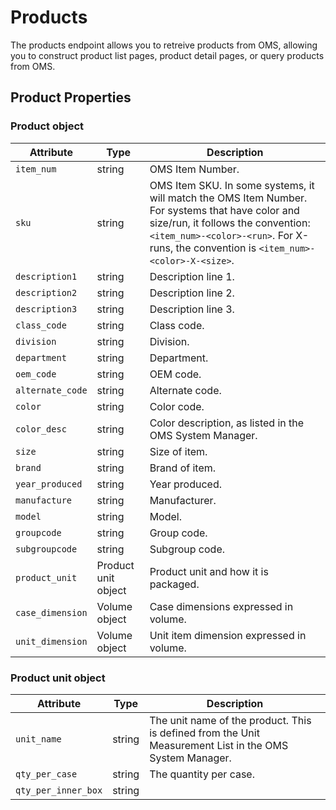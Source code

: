 # Products

The products endpoint allows you to retreive products from OMS, allowing you to construct product list pages, product detail pages, or query products from OMS.

## Product Properties

### Product object

| Attribute        | Type                | Description                                                                                                                                                                                                                     |
| ---------------- | ------------------- | ------------------------------------------------------------------------------------------------------------------------------------------------------------------------------------------------------------------------------- |
| `item_num`       | string              | OMS Item Number.                                                                                                                                                                                                                |
| `sku`            | string              | OMS Item SKU. In some systems, it will match the OMS Item Number. For systems that have color and size/run, it follows the convention: `<item_num>-<color>-<run>`. For X-runs, the convention is `<item_num>-<color>-X-<size>`. |
| `description1`   | string              | Description line 1.                                                                                                                                                                                                             |
| `description2`   | string              | Description line 2.                                                                                                                                                                                                             |
| `description3`   | string              | Description line 3.                                                                                                                                                                                                             |
| `class_code`     | string              | Class code.                                                                                                                                                                                                                     |
| `division`       | string              | Division.                                                                                                                                                                                                                       |
| `department`     | string              | Department.                                                                                                                                                                                                                     |
| `oem_code`       | string              | OEM code.                                                                                                                                                                                                                       |
| `alternate_code` | string              | Alternate code.                                                                                                                                                                                                                 |
| `color`          | string              | Color code.                                                                                                                                                                                                                     |
| `color_desc`     | string              | Color description, as listed in the OMS System Manager.                                                                                                                                                                         |
| `size`           | string              | Size of item.                                                                                                                                                                                                                   |
| `brand`          | string              | Brand of item.                                                                                                                                                                                                                  |
| `year_produced`  | string              | Year produced.                                                                                                                                                                                                                  |
| `manufacture`    | string              | Manufacturer.                                                                                                                                                                                                                   |
| `model`          | string              | Model.                                                                                                                                                                                                                          |
| `groupcode`      | string              | Group code.                                                                                                                                                                                                                     |
| `subgroupcode`   | string              | Subgroup code.                                                                                                                                                                                                                  |
| `product_unit`   | Product unit object | Product unit and how it is packaged.                                                                                                                                                                                            |
| `case_dimension`               | Volume object              | Case dimensions expressed in volume.  |
| `unit_dimension` | Volume object | Unit item dimension expressed in volume. |

### Product unit object

| Attribute        | Type                | Description                                                                                                                                                                                                                     |
| ---------------- | ------------------- | ------------------------------------------------------------------------------------------------------------------------------------------------------------------------------------------------------------------------------- |
| `unit_name` | string | The unit name of the product. This is defined from the Unit Measurement List in the OMS System Manager. |
| `qty_per_case` | string | The quantity per case. |
| `qty_per_inner_box` | string | |
